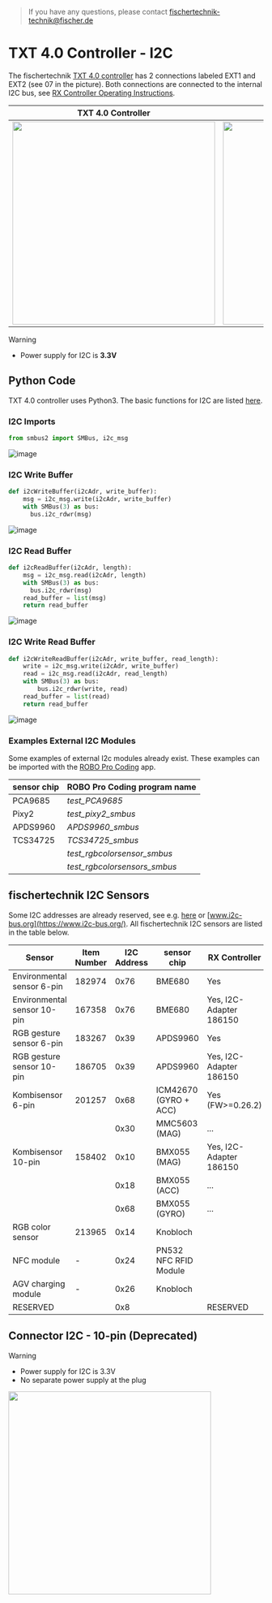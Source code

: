 >If you have any questions, please contact fischertechnik-technik@fischer.de

# TXT 4.0 Controller - I2C
The fischertechnik [TXT 4.0 controller](https://www.fischertechnik.de/en/toys/e-learning/txt-4-0-controller) has 2 connections labeled EXT1 and EXT2 (see 07 in the picture). Both connections are connected to the internal I2C bus, see [RX Controller Operating Instructions](https://www.fischertechnik.de/-/media/fischertechnik/fite/service/elearning/lehren/txt40controller/fischertechnik-txt-operating-manual_en.pdf).

| TXT 4.0 Controller | 6-pin Assigment |
| --- | --- |
|<img src="https://github.com/user-attachments/assets/258e930e-3d88-402c-94c4-a39d4877b59c" width="400">|<img src="https://github.com/user-attachments/assets/9121a6af-6fb6-44de-b255-afbd045acae8" width="400">|

> [!WARNING]
> * Power supply for I2C is **3.3V**

## Python Code
TXT 4.0 controller uses Python3. The basic functions for I2C are listed [here](https://pypi.org/project/smbus2/).

### I2C Imports
```python
from smbus2 import SMBus, i2c_msg
```

![image](https://github.com/user-attachments/assets/5fe596f4-cf85-4ad7-ae19-ad16d4e908f9)

### I2C Write Buffer
```python
def i2cWriteBuffer(i2cAdr, write_buffer):
    msg = i2c_msg.write(i2cAdr, write_buffer)
    with SMBus(3) as bus:
      bus.i2c_rdwr(msg)
```

![image](https://github.com/user-attachments/assets/bb13738a-5212-4e18-aaab-44f64ac11423)

### I2C Read Buffer
```python
def i2cReadBuffer(i2cAdr, length):
    msg = i2c_msg.read(i2cAdr, length)
    with SMBus(3) as bus:
      bus.i2c_rdwr(msg)
    read_buffer = list(msg)
    return read_buffer
```

![image](https://github.com/user-attachments/assets/acf5bb99-6e98-4878-a909-f73eaa612fbf)

### I2C Write Read Buffer
```python
def i2cWriteReadBuffer(i2cAdr, write_buffer, read_length):
    write = i2c_msg.write(i2cAdr, write_buffer)
    read = i2c_msg.read(i2cAdr, read_length)
    with SMBus(3) as bus:
        bus.i2c_rdwr(write, read)
    read_buffer = list(read)
    return read_buffer
```

![image](https://github.com/user-attachments/assets/667996d1-073f-4509-8894-18610502f03c)

### Examples External I2C Modules
Some examples of external I2c modules already exist. These examples can be imported with the [ROBO Pro Coding](https://www.fischertechnik.de/en/apps-and-software#apps) app.

| sensor chip |  ROBO Pro Coding program name |
| ---         | ---                           |
| PCA9685    | *test_PCA9685* |
| Pixy2    | *test_pixy2_smbus* |
| APDS9960    | *APDS9960_smbus* |
| TCS34725    | *TCS34725_smbus* |
|     | *test_rgbcolorsensor_smbus* |
|     | *test_rgbcolorsensors_smbus* |


## fischertechnik I2C Sensors
Some I2C addresses are already reserved, see e.g. [here](https://i2cdevices.org/addresses) or [www.i2c-bus.org](https://www.i2c-bus.org/). All fischertechnik I2C sensors are listed in the table below.

| Sensor                     | Item Number  | I2C Address | sensor chip          | RX Controller           | TXT 4.0 Controller      | TXT Controller |
| ---                        | ---          | ---         | ---                  | ---                     | ---                     | ---            |
|Environmental sensor 6-pin	 |182974     	|0x76	      |BME680                | Yes                     | Yes                     |                |
|Environmental sensor 10-pin |167358	    |0x76	      |BME680                | Yes, I2C-Adapter 186150 | Yes, I2C-Adapter 186150 | Yes (C/C++)    |
|RGB gesture sensor 6-pin	 |183267	    |0x39	      |APDS9960              | Yes                     | Yes                     |                |
|RGB gesture sensor 10-pin   |186705	    |0x39	      |APDS9960              | Yes, I2C-Adapter 186150 | Yes, I2C-Adapter 186150 | Yes            |
|Kombisensor 6-pin           |201257	    |0x68	      |ICM42670 (GYRO + ACC) | Yes (FW>=0.26.2)        | Yes                     |                |
|                            |              |0x30 	      |MMC5603 (MAG)         | ...                     | ...                     |                |
|Kombisensor 10-pin	         |158402	    |0x10	      |BMX055 (MAG)          | Yes, I2C-Adapter 186150 | Yes                     |                |
|                            |              |0x18         |BMX055 (ACC)          | ...                     | ...                     |                |
|                            |              |0x68	      |BMX055 (GYRO)         | ...                     | ...                     |                |
|RGB color sensor	         |213965	    |0x14	      |Knobloch              |                         | Yes (txtapi>=6.4.0)     |                |
|NFC module	                 |-	            |0x24	      |PN532 NFC RFID Module |                         | Yes                     | Yes (C/C++)    |
|AGV charging module	     |-	            |0x26	      |Knobloch              |                         | Yes                     |                |
|RESERVED                    |              |0x8          |                      | RESERVED                |                         |                |

## Connector I2C - 10-pin  (Deprecated)
> [!WARNING]
> * Power supply for I2C is 3.3V
> * No separate power supply at the plug 

<img src="https://github.com/user-attachments/assets/2004514b-5a98-4904-ba74-0bb5a3d93dd0" width="400">

